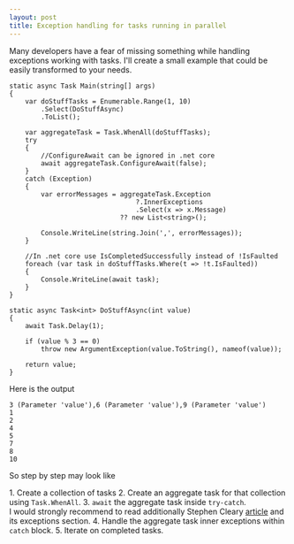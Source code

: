 ```yaml
---
layout: post
title: Exception handling for tasks running in parallel 
---
```


<p>Many developers have a fear of missing something while handling exceptions working with tasks. I'll create a small example that could be easily transformed to your needs.</p>

<pre><code class="C#">static async Task Main(string[] args)
{
    var doStuffTasks = Enumerable.Range(1, 10)
        .Select(DoStuffAsync)
        .ToList();

    var aggregateTask = Task.WhenAll(doStuffTasks);
    try
    {
        //ConfigureAwait can be ignored in .net core
        await aggregateTask.ConfigureAwait(false);
    }
    catch (Exception)
    {
        var errorMessages = aggregateTask.Exception
                                ?.InnerExceptions
                                .Select(x =&gt; x.Message)
                            ?? new List&lt;string&gt;();

        Console.WriteLine(string.Join(',', errorMessages));
    }

    //In .net core use IsCompletedSuccessfully instead of !IsFaulted
    foreach (var task in doStuffTasks.Where(t =&gt; !t.IsFaulted))
    {
        Console.WriteLine(await task);
    }
}
    
static async Task&lt;int&gt; DoStuffAsync(int value)
{
    await Task.Delay(1);

    if (value % 3 == 0)
        throw new ArgumentException(value.ToString(), nameof(value));

    return value;
}</code></pre>

<p>Here is the output</p>
<pre><code class="nohighlight">3 (Parameter 'value'),6 (Parameter 'value'),9 (Parameter 'value')
1
2
4
5
7
8
10</code></pre>

<p>So step by step may look like</p>
1. Create a collection of tasks 
2. Create an aggregate task for that collection using <code>Task.WhenAll</code>.
3. <code>await</code> the aggregate task inside <code>try-catch</code>. <br>
I would strongly recommend to read additionally Stephen Cleary <a href="https://blog.stephencleary.com/2016/12/eliding-async-await.html">article</a> and its exceptions section.
4. Handle the aggregate task inner exceptions within <code>catch</code> block.
5. Iterate on completed tasks. 